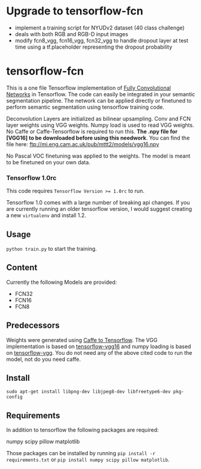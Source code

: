 # Upgrade to tensorflow-fcn
- implement a training script for NYUDv2 dataset (40 class challenge)
- deals with both RGB and RGB-D input images
- modify fcn8\_vgg, fcn16\_vgg, fcn32\_vgg to handle dropout layer at test time using a tf.placeholder representing the dropout probability

# tensorflow-fcn
This is a one file Tensorflow implementation of [Fully Convolutional Networks](http://arxiv.org/abs/1411.4038) in Tensorflow. The code can easily be integrated in your semantic segmentation pipeline. The network can be applied directly or finetuned to perform semantic segmentation using tensorflow training code.

Deconvolution Layers are initialized as bilinear upsampling. Conv and FCN layer weights using VGG weights. Numpy load is used to read VGG weights. No Caffe or Caffe-Tensorflow is required to run this. **The .npy file for [VGG16] to be downloaded before using this needwork**. You can find the file here: ftp://mi.eng.cam.ac.uk/pub/mttt2/models/vgg16.npy

No Pascal VOC finetuning was applied to the weights. The model is meant to be finetuned on your own data.

### Tensorflow 1.0rc

This code requires `Tensorflow Version >= 1.0rc` to run.

Tensorflow 1.0 comes with a large number of breaking api changes. If you are currently running an older tensorflow version, I would suggest creating a new `virtualenv` and install 1.2.

## Usage

`python train.py` to start the training.

## Content

Currently the following Models are provided:

- FCN32
- FCN16
- FCN8

## Predecessors

Weights were generated using [Caffe to Tensorflow](https://github.com/ethereon/caffe-tensorflow). The VGG implementation is based on [tensorflow-vgg16](https://github.com/ry/tensorflow-vgg16) and numpy loading is based on [tensorflow-vgg](https://github.com/machrisaa/tensorflow-vgg). You do not need any of the above cited code to run the model, not do you need caffe.

## Install

`sudo apt-get install libpng-dev libjpeg8-dev libfreetype6-dev pkg-config` <br>

## Requirements

In addition to tensorflow the following packages are required:

numpy
scipy
pillow
matplotlib

Those packages can be installed by running `pip install -r requirements.txt` or `pip install numpy scipy pillow matplotlib`.

